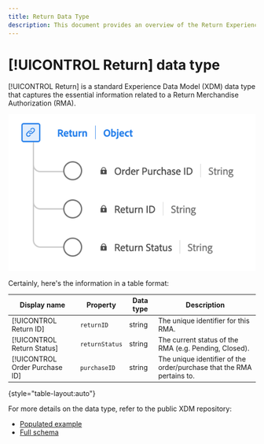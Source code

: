 ```yaml
---
title: Return Data Type
description: This document provides an overview of the Return Experience Data Model (XDM) data type.
---
```

# [!UICONTROL Return] data type

[!UICONTROL Return] is a standard Experience Data Model (XDM) data type that captures the essential information related to a Return Merchandise Authorization (RMA).

![A diagram of the  Return data type.](../images/data-types/return.png)

Certainly, here's the information in a table format:

| Display name                     | Property             | Data type | Description                                      |
|----------------------------------|----------------------|-----------|--------------------------------------------------|
| [!UICONTROL Return ID]           | `returnID`           | string    | The unique identifier for this RMA.               |
| [!UICONTROL Return Status]       | `returnStatus`       | string    | The current status of the RMA (e.g. Pending, Closed). |
| [!UICONTROL Order Purchase ID]   | `purchaseID`         | string    | The unique identifier of the order/purchase that the RMA pertains to. |

{style="table-layout:auto"}

For more details on the data type, refer to the public XDM repository:

* [Populated example](https://github.com/adobe/xdm/blob/master/components/datatypes/return.example.1.json)
* [Full schema](https://github.com/adobe/xdm/blob/master/components/datatypes/return.schema.json)

